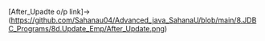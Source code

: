 [After_Upadte o/p link]->(https://github.com/Sahanau04/Advanced_java_SahanaU/blob/main/8.JDBC_Programs/8d.Update_Emp/After_Update.png)

